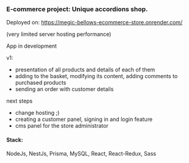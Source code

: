 <h3>E-commerce project: Unique accordions shop.</h3>

Deployed on: https://megic-bellows-ecommerce-store.onrender.com/
<p>(very limited server hosting performance)</p>


<p>App in development</p>
<p>v1: </p>
<ul>
  <li> presentation of all products and details of each of them </li>
  <li> adding to the basket, modifying its content, adding comments to purchased products </li>
  <li> sending an order with customer details </li>
</ul>

<p>next steps</p>
<ul>
<li> change hosting ;) </li>
  <li> creating a customer panel, signing in and login feature </li>
  <li> cms panel for the store administrator </li>
</ul>


<h4>Stack:</h4>
<p>NodeJs, NestJs, Prisma, MySQL, React, React-Redux, Sass</p>

